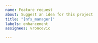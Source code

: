 ```yaml
---
name: Feature request
about: Suggest an idea for this project
title: "[nfs_manager]"
labels: enhancement
assignees: vroncevic

---
```



